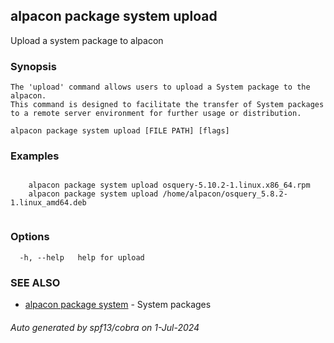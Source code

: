 ## alpacon package system upload

Upload a system package to alpacon

### Synopsis


	The 'upload' command allows users to upload a System package to the alpacon. 
	This command is designed to facilitate the transfer of System packages to a remote server environment for further usage or distribution.
	

```
alpacon package system upload [FILE PATH] [flags]
```

### Examples

```

	alpacon package system upload osquery-5.10.2-1.linux.x86_64.rpm
	alpacon package system upload /home/alpacon/osquery_5.8.2-1.linux_amd64.deb
	
```

### Options

```
  -h, --help   help for upload
```

### SEE ALSO

* [alpacon package system](alpacon_package_system.md)	 - System packages

###### Auto generated by spf13/cobra on 1-Jul-2024
